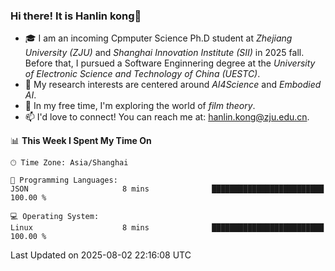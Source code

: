 ### Hi there! It is Hanlin kong👋

<!--
**MikeGoblin/MikeGoblin** is a ✨ _special_ ✨ repository because its `README.md` (this file) appears on your GitHub profile.

Here are some ideas to get you started:

- 🔭 I’m currently working on ...
- 🌱 I’m currently learning ...
- 👯 I’m looking to collaborate on ...
- 🤔 I’m looking for help with ...
- 💬 Ask me about ...
- 📫 How to reach me: ...
- 😄 Pronouns: ...
- ⚡ Fun fact: ...
-->
- 🎓 I am an incoming Cpmputer Science Ph.D student at *Zhejiang University (ZJU)* and *Shanghai Innovation Institute (SII)* in 2025 fall. Before that, I pursued a Software Enginnering degree at the *University of Electronic Science and Technology of China (UESTC)*.
- 🔭 My research interests are centered around *AI4Science* and *Embodied AI*. 
- 🌱 In my free time, I'm exploring the world of *film theory*.
- 📫 I'd love to connect! You can reach me at: [hanlin.kong@zju.edu.cn](mailto:hanlin.kong@zju.edu.cn).

<!--START_SECTION:waka-->
📊 **This Week I Spent My Time On** 

```text
🕑︎ Time Zone: Asia/Shanghai

💬 Programming Languages: 
JSON                     8 mins              █████████████████████████   100.00 % 

💻 Operating System: 
Linux                    8 mins              █████████████████████████   100.00 % 
```


 Last Updated on 2025-08-02 22:16:08 UTC
<!--END_SECTION:waka-->
